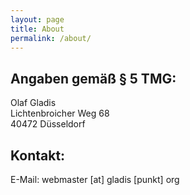 ```yaml
---
layout: page
title: About
permalink: /about/
---
```


Angaben gemäß § 5 TMG:
----------------------

Olaf Gladis <br/>
Lichtenbroicher Weg 68 <br/>
40472 Düsseldorf <br/>

Kontakt:
--------

E-Mail: webmaster [at] gladis [punkt] org